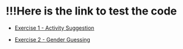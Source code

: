 # !!!Here is the link to test the code

<a href="https://codepen.io/Nara6/pen/ZEMpdBW">
  <ul>
    <li>Exercise 1 - Activity Suggestion</li>
  </ul>
</a>
<a href="https://codepen.io/Nara6/pen/WNgGqRV">
  <ul>
    <li>Exercise 2 - Gender Guessing</li>
  </ul>
</a>
